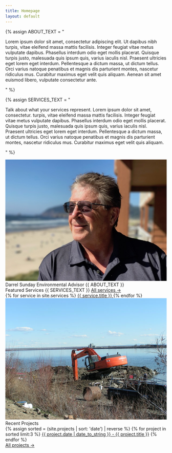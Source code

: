 ```yaml
---
title: Homepage
layout: default
---
```


{% assign ABOUT_TEXT = "

Lorem ipsum dolor sit amet, consectetur adipiscing elit. Ut dapibus nibh 
turpis, vitae eleifend massa mattis facilisis. Integer feugiat vitae metus 
vulputate dapibus. Phasellus interdum odio eget mollis placerat. Quisque 
turpis justo, malesuada quis ipsum quis, varius iaculis nisl. Praesent 
ultricies eget lorem eget interdum. Pellentesque a dictum massa, ut dictum 
tellus. Orci varius natoque penatibus et magnis dis parturient montes, 
nascetur ridiculus mus. Curabitur maximus eget velit quis aliquam. Aenean sit 
amet euismod libero, vulputate consectetur ante.

" %}


{% assign SERVICES_TEXT = "

Talk about what your services represent. Lorem ipsum dolor sit amet, consectetur. 
turpis, vitae eleifend massa mattis facilisis. Integer feugiat vitae metus 
vulputate dapibus. Phasellus interdum odio eget mollis placerat. Quisque turpis 
justo, malesuada quis ipsum quis, varius iaculis nisl. Praesent ultricies eget 
lorem eget interdum. Pellentesque a dictum massa, ut dictum tellus. Orci varius 
natoque penatibus et magnis dis parturient montes, nascetur ridiculus mus. Curabitur 
maximus eget velit quis aliquam.

" %}

<!--
DO NOT EDIT BELOW THIS LINE
-->

<div class="about">
	<div class="about__image">
		<img src="/assets/sunday.jpg" alt="sunday">
	</div>
	<div class="about__content">
		<span class="about__content__name">Darrel Sunday</span>
		<span class="about__content__title">Environmental Advisor</span>
		<span class="about__content__text">
			{{ ABOUT_TEXT }}
		</span>
	</div>
</div>

<div class="featured-services">
	<div class="featured-services__about">
		<span class="featured-services__about__header">Featured Services</span>
		<span class="featured-services__about__text">
				{{ SERVICES_TEXT }}
		</span>
		<span class="featured-services__about__all"><a href="/services">All services &rarr;</a></span>
	</div>
	<div class="featured-services__content">
		<div class="featured-services__content__container">
			{% for service in site.services %}
			<a class="featured-services__content__item" href="/services#{{ service.title }}">
				<span class="featured-services__content__item__text">{{ service.title }}</span>
			</a>
			{% endfor %}
		</div>
	</div>
</div>

<div class="recent-projects">
	<div class="recent-projects__image">
		<img src="/assets/projects.jpg" alt="projects">
	</div>
	<div class="recent-projects__content">
		<span class="recent-projects__content__header">Recent Projects</span>
		<div class="recent-projects__content__container">
			{% assign sorted = (site.projects | sort: 'date') | reverse %}
			{% for project in sorted limit:3 %}
			<a class="recent-projects__content__item" href="{{ project.url }}">{{ project.date | date_to_string }} - {{ project.title }}</a>
			{% endfor %}
		</div>
		<span class="recent-projects__content__all"><a href="/projects">All projects &rarr;</a></span>
	</div>
</div>